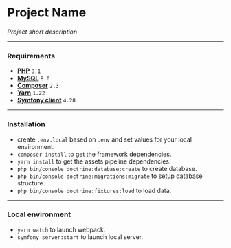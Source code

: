 # Project Name

*Project short description*

---

### Requirements

- **[PHP](https://www.php.net/)** `8.1`
- **[MySQL](https://www.mysql.com/)** `8.0`
- **[Composer](https://getcomposer.org/)** `2.3`
- **[Yarn](https://yarnpkg.com)** `1.22`
- **[Symfony client](https://symfony.com/download)** `4.28`

---

### Installation

- create `.env.local` based on `.env` and set values for your local environment.
- `composer install` to get the framework dependencies.
- `yarn install` to get the assets pipeline dependencies.
- `php bin/console doctrine:database:create` to create database.
- `php bin/console doctrine:migrations:migrate` to setup database structure.
- `php bin/console doctrine:fixtures:load` to load data.

---

### Local environment

- `yarn watch` to launch webpack.
- `symfony server:start` to launch local server.
